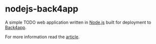 # nodejs-back4app

A simple TODO web application written in [Node.js](https://nodejs.org/en/) built for deployment to [Back4app](https://www.back4app.com/).

For more information read the [article](#).
